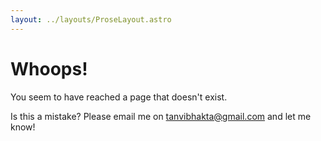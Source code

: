 ```yaml
---
layout: ../layouts/ProseLayout.astro
---
```


# Whoops!

You seem to have reached a page that doesn't exist.

Is this a mistake? Please email me on [tanvibhakta@gmail.com](mailto:tanvibhakta@gmail.com) and let me know!
